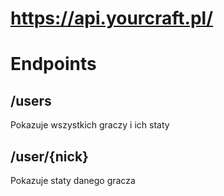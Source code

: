 # https://api.yourcraft.pl/
# Endpoints
## /users
Pokazuje wszystkich graczy i ich staty
## /user/{nick}
Pokazuje staty danego gracza
